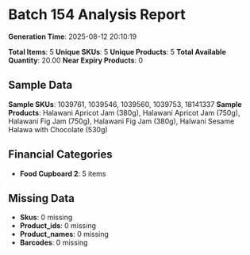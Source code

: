 # Batch 154 Analysis Report

**Generation Time**: 2025-08-12 20:10:19

**Total Items**: 5
**Unique SKUs**: 5
**Unique Products**: 5
**Total Available Quantity**: 20.00
**Near Expiry Products**: 0

## Sample Data
**Sample SKUs**: 1039761, 1039546, 1039560, 1039753, 18141337
**Sample Products**: Halawani Apricot Jam (380g), Halawani Apricot Jam (750g), Halawani Fig Jam (750g), Halawani Fig Jam (380g), Halwani Sesame Halawa with Chocolate (530g)

## Financial Categories
- **Food Cupboard 2**: 5 items

## Missing Data
- **Skus**: 0 missing
- **Product_ids**: 0 missing
- **Product_names**: 0 missing
- **Barcodes**: 0 missing

